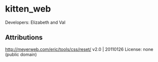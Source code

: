 # kitten_web

Developers: Elizabeth and Val

## Attributions
http://meyerweb.com/eric/tools/css/reset/
   v2.0 | 20110126
   License: none (public domain)
